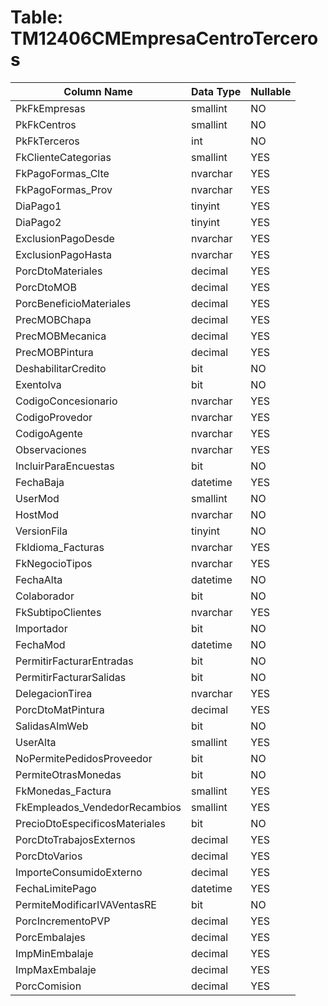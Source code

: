 # Table: TM12406CMEmpresaCentroTerceros

| Column Name | Data Type | Nullable |
|-------------|-----------|----------|
| PkFkEmpresas | smallint | NO |
| PkFkCentros | smallint | NO |
| PkFkTerceros | int | NO |
| FkClienteCategorias | smallint | YES |
| FkPagoFormas_Clte | nvarchar | YES |
| FkPagoFormas_Prov | nvarchar | YES |
| DiaPago1 | tinyint | YES |
| DiaPago2 | tinyint | YES |
| ExclusionPagoDesde | nvarchar | YES |
| ExclusionPagoHasta | nvarchar | YES |
| PorcDtoMateriales | decimal | YES |
| PorcDtoMOB | decimal | YES |
| PorcBeneficioMateriales | decimal | YES |
| PrecMOBChapa | decimal | YES |
| PrecMOBMecanica | decimal | YES |
| PrecMOBPintura | decimal | YES |
| DeshabilitarCredito | bit | NO |
| ExentoIva | bit | NO |
| CodigoConcesionario | nvarchar | YES |
| CodigoProvedor | nvarchar | YES |
| CodigoAgente | nvarchar | YES |
| Observaciones | nvarchar | YES |
| IncluirParaEncuestas | bit | NO |
| FechaBaja | datetime | YES |
| UserMod | smallint | NO |
| HostMod | nvarchar | NO |
| VersionFila | tinyint | NO |
| FkIdioma_Facturas | nvarchar | YES |
| FkNegocioTipos | nvarchar | YES |
| FechaAlta | datetime | NO |
| Colaborador | bit | NO |
| FkSubtipoClientes | nvarchar | YES |
| Importador | bit | NO |
| FechaMod | datetime | NO |
| PermitirFacturarEntradas | bit | NO |
| PermitirFacturarSalidas | bit | NO |
| DelegacionTirea | nvarchar | YES |
| PorcDtoMatPintura | decimal | YES |
| SalidasAlmWeb | bit | NO |
| UserAlta | smallint | YES |
| NoPermitePedidosProveedor | bit | NO |
| PermiteOtrasMonedas | bit | NO |
| FkMonedas_Factura | smallint | YES |
| FkEmpleados_VendedorRecambios | smallint | YES |
| PrecioDtoEspecificosMateriales | bit | NO |
| PorcDtoTrabajosExternos | decimal | YES |
| PorcDtoVarios | decimal | YES |
| ImporteConsumidoExterno | decimal | YES |
| FechaLimitePago | datetime | YES |
| PermiteModificarIVAVentasRE | bit | NO |
| PorcIncrementoPVP | decimal | YES |
| PorcEmbalajes | decimal | YES |
| ImpMinEmbalaje | decimal | YES |
| ImpMaxEmbalaje | decimal | YES |
| PorcComision | decimal | YES |
